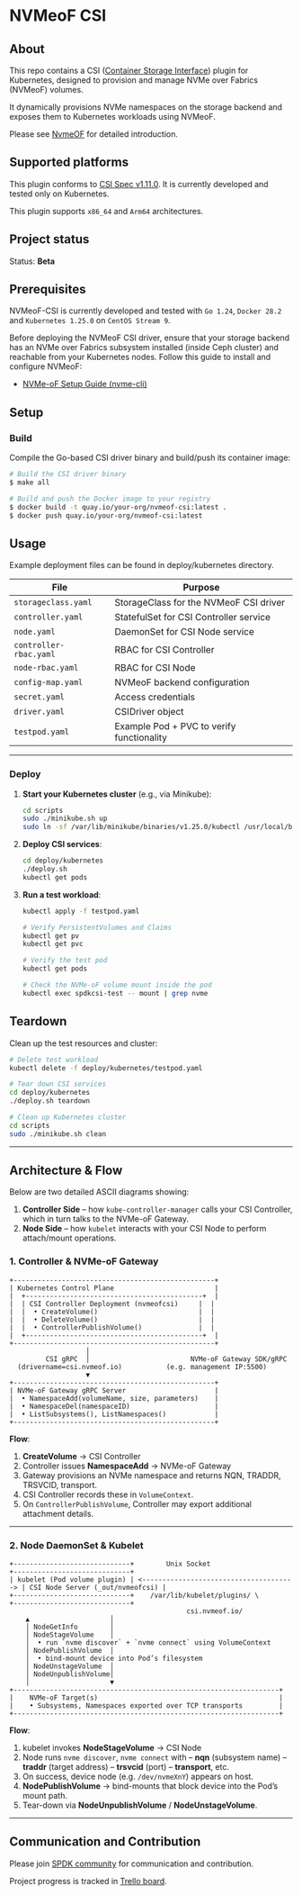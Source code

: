 # NVMeoF CSI

## About

This repo contains a CSI ([Container Storage Interface](https://github.com/container-storage-interface/)) plugin for Kubernetes, designed to provision and manage NVMe over Fabrics (NVMeoF) volumes.

It dynamically provisions NVMe namespaces on the storage backend and exposes them to Kubernetes workloads using NVMeoF.

Please see [NvmeOF](https://github.com/ceph/ceph-nvmeof)
for detailed introduction.

## Supported platforms

This plugin conforms to [CSI Spec v1.11.0](https://github.com/container-storage-interface/spec/blob/v1.11.0/spec.md).
It is currently developed and tested only on Kubernetes.

This plugin supports `x86_64` and `Arm64` architectures.

## Project status

Status: **Beta**

## Prerequisites

NVMeoF-CSI is currently developed and tested with `Go 1.24`, `Docker 28.2` and `Kubernetes 1.25.0` on `CentOS Stream 9`.

Before deploying the NVMeoF CSI driver, ensure that your storage backend has an NVMe over Fabrics subsystem installed (inside Ceph cluster) and reachable from your Kubernetes nodes. Follow this guide to install and configure NVMeoF:

* [NVMe-oF Setup Guide (nvme-cli)](https://docs.ceph.com/en/latest/rbd/nvmeof-target-configure/)

## Setup

### Build

Compile the Go-based CSI driver binary and build/push its container image:

```bash
# Build the CSI driver binary
$ make all

# Build and push the Docker image to your registry
$ docker build -t quay.io/your-org/nvmeof-csi:latest .
$ docker push quay.io/your-org/nvmeof-csi:latest
```

## Usage

Example deployment files can be found in deploy/kubernetes directory.

| File                   | Purpose                                   |
| ---------------------- | ----------------------------------------- |
| `storageclass.yaml`    | StorageClass for the NVMeoF CSI driver    |
| `controller.yaml`      | StatefulSet for CSI Controller service    |
| `node.yaml`            | DaemonSet for CSI Node service            |
| `controller-rbac.yaml` | RBAC for CSI Controller                   |
| `node-rbac.yaml`       | RBAC for CSI Node                         |
| `config-map.yaml`      | NVMeoF backend configuration              |
| `secret.yaml`          | Access credentials                        |
| `driver.yaml`          | CSIDriver object                          |
| `testpod.yaml`         | Example Pod + PVC to verify functionality |

---
### Deploy

1. **Start your Kubernetes cluster** (e.g., via Minikube):

   ```bash
   cd scripts
   sudo ./minikube.sh up
   sudo ln -sf /var/lib/minikube/binaries/v1.25.0/kubectl /usr/local/bin/kubectl
   ```

2. **Deploy CSI services**:

   ```bash
   cd deploy/kubernetes
   ./deploy.sh
   kubectl get pods
   ```

3. **Run a test workload**:

   ```bash
   kubectl apply -f testpod.yaml

   # Verify PersistentVolumes and Claims
   kubectl get pv
   kubectl get pvc

   # Verify the test pod
   kubectl get pods

   # Check the NVMe-oF volume mount inside the pod
   kubectl exec spdkcsi-test -- mount | grep nvme
   ```

## Teardown

Clean up the test resources and cluster:

```bash
# Delete test workload
kubectl delete -f deploy/kubernetes/testpod.yaml

# Tear down CSI services
cd deploy/kubernetes
./deploy.sh teardown

# Clean up Kubernetes cluster
cd scripts
sudo ./minikube.sh clean
```

---

## Architecture & Flow

Below are two detailed ASCII diagrams showing:

1. **Controller Side** – how `kube-controller-manager` calls your CSI Controller, which in turn talks to the NVMe-oF Gateway.
2. **Node Side** – how `kubelet` interacts with your CSI Node to perform attach/mount operations.

### 1. Controller & NVMe-oF Gateway

```
+--------------------------------------------------+
| Kubernetes Control Plane                         |
|  +--------------------------------------------+  |
|  | CSI Controller Deployment (nvmeofcsi)     |  |
|  |  • CreateVolume()                         |  |
|  |  • DeleteVolume()                         |  |
|  |  • ControllerPublishVolume()              |  |
|  +--------------------------------------------+  |
+--------------------------------------------------+
                   │
         CSI gRPC  │                         NVMe-oF Gateway SDK/gRPC
  (drivername=csi.nvmeof.io)           (e.g. management IP:5500)
                   ▼
+--------------------------------------------------+
| NVMe-oF Gateway gRPC Server                      |
|  • NamespaceAdd(volumeName, size, parameters)    |
|  • NamespaceDel(namespaceID)                     |
|  • ListSubsystems(), ListNamespaces()            |
+--------------------------------------------------+
```

**Flow**:

1. **CreateVolume** → CSI Controller
2. Controller issues **NamespaceAdd** → NVMe-oF Gateway
3. Gateway provisions an NVMe namespace and returns NQN, TRADDR, TRSVCID, transport.
4. CSI Controller records these in `VolumeContext`.
5. On `ControllerPublishVolume`, Controller may export additional attachment details.

---

### 2. Node DaemonSet & Kubelet

```
+-----------------------------+        Unix Socket                        +-----------------------------+
| kubelet (Pod volume plugin) | <--------------------------------------> | CSI Node Server (_out/nvmeofcsi) |
+-----------------------------+    /var/lib/kubelet/plugins/ \            +-----------------------------+
                                            csi.nvmeof.io/     
    ▲                    │
    │ NodeGetInfo        │
    │ NodeStageVolume    │
    │  • run `nvme discover` + `nvme connect` using VolumeContext  
    │ NodePublishVolume  │
    │  • bind-mount device into Pod’s filesystem
    │ NodeUnstageVolume  │
    │ NodeUnpublishVolume│
    │                    ▼
+------------------------------------------------------------------+
|    NVMe-oF Target(s)                                             |
|    • Subsystems, Namespaces exported over TCP transports         |
+------------------------------------------------------------------+
```

**Flow**:

1. kubelet invokes **NodeStageVolume** → CSI Node
2. Node runs `nvme discover`, `nvme connect` with
   – **nqn** (subsystem name)
   – **traddr** (target address)
   – **trsvcid** (port)
   – **transport**, etc.
3. On success, device node (e.g. `/dev/nvmeXnY`) appears on host.
4. **NodePublishVolume** → bind-mounts that block device into the Pod’s mount path.
5. Tear-down via **NodeUnpublishVolume** / **NodeUnstageVolume**.

---

## Communication and Contribution

Please join [SPDK community](https://spdk.io/community/) for communication and contribution.

Project progress is tracked in [Trello board](https://trello.com/b/nBujJzya/kubernetes-integration).
